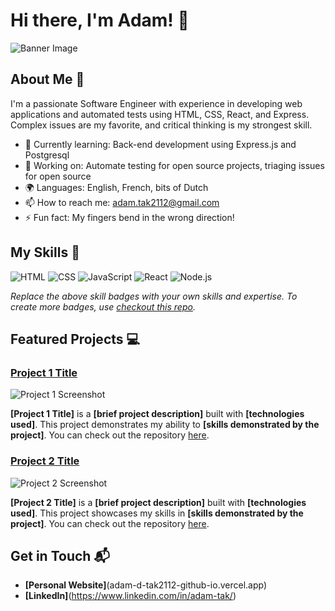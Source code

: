 # Hi there, I'm Adam! 👋

![Banner Image](https://avatars.githubusercontent.com/u/16653752?v=4)

## About Me 🚀

I'm a passionate Software Engineer with experience in developing web applications and automated tests using HTML, CSS, React, and Express. Complex issues are my favorite, and critical thinking is my strongest skill.

- 🌱 Currently learning: Back-end development using Express.js and Postgresql
- 🔭 Working on: Automate testing for open source projects, triaging issues for open source
- 🌍 Languages: English, French, bits of Dutch
- 📫 How to reach me: adam.tak2112@gmail.com
- ⚡ Fun fact: My fingers bend in the wrong direction!

## My Skills 🧠

![HTML](https://img.shields.io/badge/-HTML-E34F26?style=flat-square&logo=html5&logoColor=white)
![CSS](https://img.shields.io/badge/-CSS-1572B6?style=flat-square&logo=css3&logoColor=white)
![JavaScript](https://img.shields.io/badge/-JavaScript-F7DF1E?style=flat-square&logo=javascript&logoColor=black)
![React](https://img.shields.io/badge/-React-61DAFB?style=flat-square&logo=react&logoColor=black)
![Node.js](https://img.shields.io/badge/-Node.js-339933?style=flat-square&logo=node.js&logoColor=white)

*Replace the above skill badges with your own skills and expertise. To create more badges, use [checkout this repo](https://github.com/alexandresanlim/Badges4-README.md-Profile).*

## Featured Projects 💻

### [Project 1 Title](project_1_link)

![Project 1 Screenshot](project_1_screenshot_url)

**[Project 1 Title]** is a **[brief project description]** built with **[technologies used]**. This project demonstrates my ability to **[skills demonstrated by the project]**. You can check out the repository [here](project_1_repository_link).

### [Project 2 Title](project_2_link)

![Project 2 Screenshot](project_2_screenshot_url)

**[Project 2 Title]** is a **[brief project description]** built with **[technologies used]**. This project showcases my skills in **[skills demonstrated by the project]**. You can check out the repository [here](project_2_repository_link).

## Get in Touch 📬

- **[Personal Website]**(adam-d-tak2112-github-io.vercel.app)
- **[LinkedIn]**(https://www.linkedin.com/in/adam-tak/)


